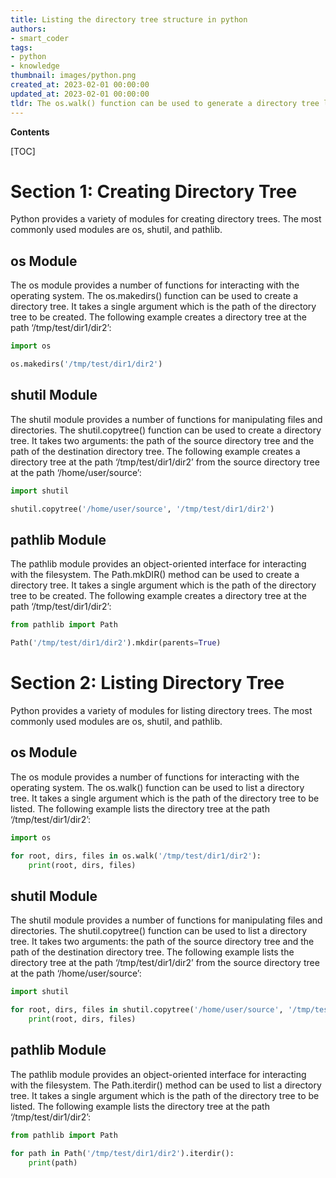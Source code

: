 ```yaml
---
title: Listing the directory tree structure in python
authors:
- smart_coder
tags:
- python
- knowledge
thumbnail: images/python.png
created_at: 2023-02-01 00:00:00
updated_at: 2023-02-01 00:00:00
tldr: The os.walk() function can be used to generate a directory tree listing in Python.
---
```


**Contents**

[TOC]

# Section 1: Creating Directory Tree

Python provides a variety of modules for creating directory trees. The most commonly used modules are os, shutil, and pathlib. 

## os Module
The os module provides a number of functions for interacting with the operating system. The os.makedirs() function can be used to create a directory tree. It takes a single argument which is the path of the directory tree to be created. The following example creates a directory tree at the path ‘/tmp/test/dir1/dir2’:

```python
import os

os.makedirs('/tmp/test/dir1/dir2')
```

## shutil Module
The shutil module provides a number of functions for manipulating files and directories. The shutil.copytree() function can be used to create a directory tree. It takes two arguments: the path of the source directory tree and the path of the destination directory tree. The following example creates a directory tree at the path ‘/tmp/test/dir1/dir2’ from the source directory tree at the path ‘/home/user/source’:

```python
import shutil

shutil.copytree('/home/user/source', '/tmp/test/dir1/dir2')
```

## pathlib Module
The pathlib module provides an object-oriented interface for interacting with the filesystem. The Path.mkDIR() method can be used to create a directory tree. It takes a single argument which is the path of the directory tree to be created. The following example creates a directory tree at the path ‘/tmp/test/dir1/dir2’:

```python
from pathlib import Path

Path('/tmp/test/dir1/dir2').mkdir(parents=True)
```

# Section 2: Listing Directory Tree

Python provides a variety of modules for listing directory trees. The most commonly used modules are os, shutil, and pathlib.

## os Module
The os module provides a number of functions for interacting with the operating system. The os.walk() function can be used to list a directory tree. It takes a single argument which is the path of the directory tree to be listed. The following example lists the directory tree at the path ‘/tmp/test/dir1/dir2’:

```python
import os

for root, dirs, files in os.walk('/tmp/test/dir1/dir2'):
    print(root, dirs, files)
```

## shutil Module
The shutil module provides a number of functions for manipulating files and directories. The shutil.copytree() function can be used to list a directory tree. It takes two arguments: the path of the source directory tree and the path of the destination directory tree. The following example lists the directory tree at the path ‘/tmp/test/dir1/dir2’ from the source directory tree at the path ‘/home/user/source’:

```python
import shutil

for root, dirs, files in shutil.copytree('/home/user/source', '/tmp/test/dir1/dir2'):
    print(root, dirs, files)
```

## pathlib Module
The pathlib module provides an object-oriented interface for interacting with the filesystem. The Path.iterdir() method can be used to list a directory tree. It takes a single argument which is the path of the directory tree to be listed. The following example lists the directory tree at the path ‘/tmp/test/dir1/dir2’:

```python
from pathlib import Path

for path in Path('/tmp/test/dir1/dir2').iterdir():
    print(path)
```
